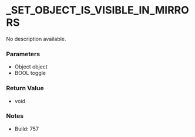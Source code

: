 # _SET_OBJECT_IS_VISIBLE_IN_MIRRORS

No description available.

### Parameters
* Object object
* BOOL toggle

### Return Value
* void

### Notes
* Build: 757

